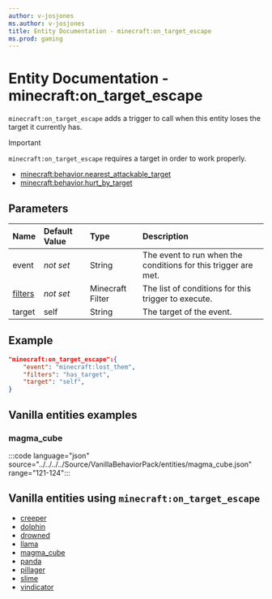 ```yaml
---
author: v-josjones
ms.author: v-josjones
title: Entity Documentation - minecraft:on_target_escape
ms.prod: gaming
---
```


# Entity Documentation - minecraft:on_target_escape

`minecraft:on_target_escape` adds a trigger to call when this entity loses the target it currently has.

>[!IMPORTANT]
> `minecraft:on_target_escape` requires a target in order to work properly.
>
>- [minecraft:behavior.nearest_attackable_target](../EntityGoals/minecraftBehavior_nearest_attackable_target.md)
>- [minecraft:behavior.hurt_by_target](../EntityGoals/minecraftBehavior_hurt_by_target.md)

## Parameters

|Name |Default Value  |Type  |Description  |
|:----------|:----------|:----------|:----------|
|event|*not set* | String|  The event to run when the conditions for this trigger are met. |
|[filters](../FilterList.md)|*not set* | Minecraft Filter| The list of conditions for this trigger to execute. |
|target| self| String| The target of the event. |

## Example

```json
"minecraft:on_target_escape":{
    "event": "minecraft:lost_them",
    "filters": "has_target",
    "target": "self",
}
```

## Vanilla entities examples

### magma_cube

:::code language="json" source="../../../../Source/VanillaBehaviorPack/entities/magma_cube.json" range="121-124":::

## Vanilla entities using `minecraft:on_target_escape`

- [creeper](../../../../Source/VanillaBehaviorPack_Snippets/entities/creeper.md)
- [dolphin](../../../../Source/VanillaBehaviorPack_Snippets/entities/dolphin.md)
- [drowned](../../../../Source/VanillaBehaviorPack_Snippets/entities/drowned.md)
- [llama](../../../../Source/VanillaBehaviorPack_Snippets/entities/llama.md)
- [magma_cube](../../../../Source/VanillaBehaviorPack_Snippets/entities/magma_cube.md)
- [panda](../../../../Source/VanillaBehaviorPack_Snippets/entities/panda.md)
- [pillager](../../../../Source/VanillaBehaviorPack_Snippets/entities/pillager.md)
- [slime](../../../../Source/VanillaBehaviorPack_Snippets/entities/slime.md)
- [vindicator](../../../../Source/VanillaBehaviorPack_Snippets/entities/vindicator.md)
